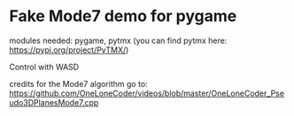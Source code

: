 # Fake Mode7 demo for pygame

modules needed: pygame, pytmx (you can find pytmx here: https://pypi.org/project/PyTMX/)

Control with WASD


credits for the Mode7 algorithm go to:
https://github.com/OneLoneCoder/videos/blob/master/OneLoneCoder_Pseudo3DPlanesMode7.cpp

